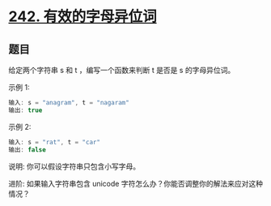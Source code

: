 # [242. 有效的字母异位词](https://leetcode-cn.com/problems/valid-anagram/)

## 题目

给定两个字符串 s 和 t ，编写一个函数来判断 t 是否是 s 的字母异位词。

示例 1:
```c
输入: s = "anagram", t = "nagaram"
输出: true
```
示例 2:
```c
输入: s = "rat", t = "car"
输出: false
```
说明:
你可以假设字符串只包含小写字母。

进阶:
如果输入字符串包含 unicode 字符怎么办？你能否调整你的解法来应对这种情况？
